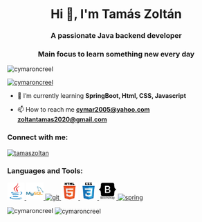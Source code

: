 <h1 align="center">Hi 👋, I'm Tamás Zoltán</h1>
<h3 align="center">A passionate Java backend developer</h3>
<h3 align="center">Main focus to learn something new every day</h3>

<p align="left"> <img src="https://komarev.com/ghpvc/?username=cymaroncreel&label=Profile%20views&color=0e75b6&style=flat" alt="cymaroncreel" /> </p>

<p align="left"> <a href="https://github.com/ryo-ma/github-profile-trophy"><img src="https://github-profile-trophy.vercel.app/?username=cymaroncreel" alt="cymaroncreel" /></a> </p>

- 🌱 I’m currently learning **SpringBoot, Html, CSS, Javascript**

- 📫 How to reach me **cymar2005@yahoo.com zoltantamas2020@gmail.com**

<h3 align="left">Connect with me:</h3>
<p align="left">
<a href="https://linkedin.com/in/tamaszoltan" target="blank"><img align="center" src="https://raw.githubusercontent.com/rahuldkjain/github-profile-readme-generator/master/src/images/icons/Social/linked-in-alt.svg" alt="tamaszoltan" height="30" width="40" /></a>
</p>

<h3 align="left">Languages and Tools:</h3>
<p align="left"> 
    <a href="https://www.java.com" target="_blank" rel="noreferrer"> 
    <img src="https://raw.githubusercontent.com/devicons/devicon/master/icons/java/java-original.svg" alt="java" width="40" height="40"/> </a> 
  
  <a href="https://www.mysql.com/" target="_blank" rel="noreferrer"> 
    <img src="https://raw.githubusercontent.com/devicons/devicon/master/icons/mysql/mysql-original-wordmark.svg" alt="mysql" width="40" height="40"/> </a> 
     <a href="https://git-scm.com/" target="_blank" rel="noreferrer"> <img src="https://www.vectorlogo.zone/logos/git-scm/git-scm-icon.svg" alt="git" width="40" height="40"/> </a>
       <a href="https://www.w3.org/html/" target="_blank" rel="noreferrer">
    <img src="https://raw.githubusercontent.com/devicons/devicon/master/icons/html5/html5-original-wordmark.svg" alt="html5" width="40" height="40"/> </a> 
    <a href="https://www.w3schools.com/css/" target="_blank" rel="noreferrer"> 
    <img src="https://raw.githubusercontent.com/devicons/devicon/master/icons/css3/css3-original-wordmark.svg" alt="css3" width="40" height="40"/> </a> 
  <a href="https://getbootstrap.com" target="_blank" rel="noreferrer"> 
    <img src="https://raw.githubusercontent.com/devicons/devicon/master/icons/bootstrap/bootstrap-plain-wordmark.svg" alt="bootstrap" width="40" height="40"/> </a>
  <a href="https://spring.io/" target="_blank" rel="noreferrer"> 
    <img src="https://www.vectorlogo.zone/logos/springio/springio-icon.svg" alt="spring" width="40" height="40"/> </a> </p>

<p><img align="left" src="https://github-readme-stats.vercel.app/api/top-langs?username=cymaroncreel&show_icons=true&locale=en&layout=compact" alt="cymaroncreel" /></p>

<p>&nbsp;<img align="center" src="https://github-readme-stats.vercel.app/api?username=cymaroncreel&show_icons=true&locale=en" alt="cymaroncreel" /></p>

